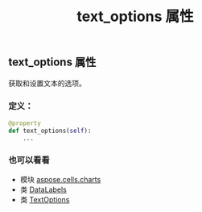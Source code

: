 ﻿---
title: text_options 属性
second_title: Aspose.Cells for Python via .NET API 参考文献
description:
type: docs
weight: 500
url: /zh/python-net/aspose.cells.charts/datalabels/text_options/
is_root: false
---
## text_options 属性

获取和设置文本的选项。
### 定义：
```python
@property
def text_options(self):
    ...
```

### 也可以看看
* 模块 [aspose.cells.charts](../../)
* 类 [DataLabels](/cells/zh/python-net/aspose.cells.charts/datalabels)
* 类 [TextOptions](/cells/zh/python-net/aspose.cells.drawing.texts/textoptions)
